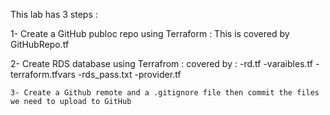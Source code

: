 This lab has 3 steps :

1- Create a GitHub publoc repo using Terraform : This is covered by GitHubRepo.tf

2- Create RDS database using Terrafrom : covered by :
    -rd.tf
    -varaibles.tf
    -terraform.tfvars
    -rds_pass.txt
    -provider.tf


    3- Create a Github remote and a .gitignore file then commit the files we need to upload to GitHub
